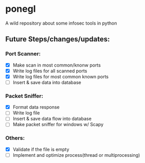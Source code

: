 # ponegl
A wild repository about some infosec tools in python

## Future Steps/changes/updates:
### Port Scanner:
- [x] Make scan in most common/knonw ports
- [x] Write log files for all scanned ports
- [x] Write log files for most common known ports
- [ ] Insert & save data into database

### Packet Sniffer:
- [x] Format data response
- [ ] Write log file
- [ ] Insert & save data flow into database
- [ ] Make packet sniffer for windows w/ Scapy

### Others:
- [x] Validate if the file is empty
- [ ] Implement and optimize process(thread or multiprocessing)
